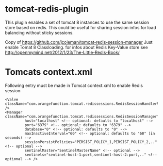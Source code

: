 # tomcat-redis-plugin
This plugin enables a set of tomcat 8 instances to use the same session store based on redis.
This could be useful for sharing session infos for load balancing without sticky sessions.


Copy of https://github.com/jcoleman/tomcat-redis-session-manager Just enable Tomat 8 Classloading.
for infos about Redis Key-Value store see
http://openmymind.net/2012/1/23/The-Little-Redis-Book/


# Tomcats context.xml
Following entry must be made in Tomcat context.xml to enable Redis session
```
<Valve className="com.orangefunction.tomcat.redissessions.RedisSessionHandlerValve" />
<Manager className="com.orangefunction.tomcat.redissessions.RedisSessionManager"
         host="localhost" <!-- optional: defaults to "localhost" -->
         port="6379" <!-- optional: defaults to "6379" -->
         database="0" <!-- optional: defaults to "0" -->
         maxInactiveInterval="60" <!-- optional: defaults to "60" (in seconds) -->
         sessionPersistPolicies="PERSIST_POLICY_1,PERSIST_POLICY_2,.." <!-- optional -->
         sentinelMaster="SentinelMasterName" <!-- optional -->
         sentinels="sentinel-host-1:port,sentinel-host-2:port,.." <!-- optional --> />

```
